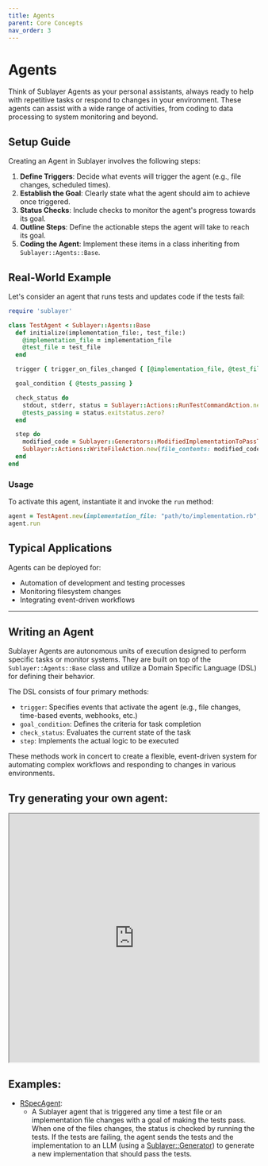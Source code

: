 ```yaml
---
title: Agents
parent: Core Concepts
nav_order: 3
---
```


# Agents

Think of Sublayer Agents as your personal assistants, always ready to help with repetitive tasks or respond to changes in your environment. These agents can assist with a wide range of activities, from coding to data processing to system monitoring and beyond.

## Setup Guide

Creating an Agent in Sublayer involves the following steps:

1. **Define Triggers**: Decide what events will trigger the agent (e.g., file changes, scheduled times).
2. **Establish the Goal**: Clearly state what the agent should aim to achieve once triggered.
3. **Status Checks**: Include checks to monitor the agent's progress towards its goal.
4. **Outline Steps**: Define the actionable steps the agent will take to reach its goal.
5. **Coding the Agent**: Implement these items in a class inheriting from `Sublayer::Agents::Base`.

## Real-World Example

Let's consider an agent that runs tests and updates code if the tests fail:

```ruby
require 'sublayer'

class TestAgent < Sublayer::Agents::Base
  def initialize(implementation_file:, test_file:)
    @implementation_file = implementation_file
    @test_file = test_file
  end

  trigger { trigger_on_files_changed { [@implementation_file, @test_file] } }

  goal_condition { @tests_passing }

  check_status do
    stdout, stderr, status = Sublayer::Actions::RunTestCommandAction.new(test_command: "rspec \\#{@test_file}").call
    @tests_passing = status.exitstatus.zero?
  end

  step do
    modified_code = Sublayer::Generators::ModifiedImplementationToPassTestsGenerator.new(implementation_file_contents: File.read(@implementation_file)).generate
    Sublayer::Actions::WriteFileAction.new(file_contents: modified_code, file_path: @implementation_file).call
  end
end
```

### Usage

To activate this agent, instantiate it and invoke the `run` method:

```ruby
agent = TestAgent.new(implementation_file: "path/to/implementation.rb", test_file: "path/to/test_spec.rb")
agent.run
```

## Typical Applications

Agents can be deployed for:
- Automation of development and testing processes
- Monitoring filesystem changes
- Integrating event-driven workflows

---

## Writing an Agent

Sublayer Agents are autonomous units of execution designed to perform specific tasks or monitor systems. They are built on top of the `Sublayer::Agents::Base` class and utilize a Domain Specific Language (DSL) for defining their behavior.

The DSL consists of four primary methods:

- `trigger`: Specifies events that activate the agent (e.g., file changes, time-based events, webhooks, etc.)
- `goal_condition`: Defines the criteria for task completion
- `check_status`: Evaluates the current state of the task
- `step`: Implements the actual logic to be executed

These methods work in concert to create a flexible, event-driven system for automating complex workflows and responding to changes in various environments.

## Try generating your own agent:

<iframe src="https://blueprints.sublayer.com/interactive-code-generator/sublayer-agents" width="100%" height="500px"></iframe>

## Examples:

- [RSpecAgent](https://github.com/sublayerapp/sublayer/blob/main/spec/agents/examples/rspec_agent.rb):
  - A Sublayer agent that is triggered any time a test file or an implementation file changes with a goal of making the tests pass. When one of the files changes, the status is checked by running the tests. If the tests are failing, the agent sends the tests and the implementation to an LLM (using a [Sublayer::Generator](/concepts/generators)) to generate a new implementation that should pass the tests.